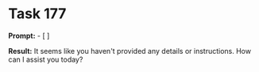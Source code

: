 # Task 177

**Prompt:** - [ ]

**Result:**
It seems like you haven't provided any details or instructions. How can I assist you today?
